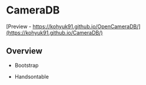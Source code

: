 # CameraDB

[Preview - https://kohyuk91.github.io/OpenCameraDB/](https://kohyuk91.github.io/CameraDB/)

## Overview

- Bootstrap

- Handsontable
